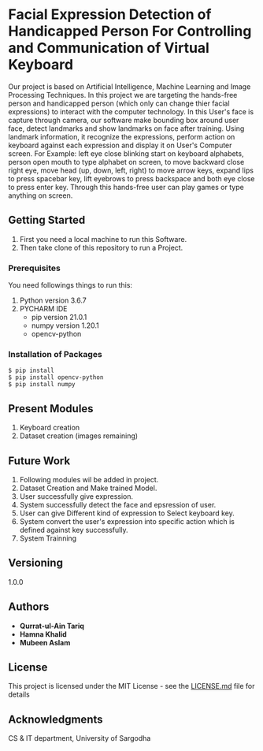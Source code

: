 # Facial Expression Detection of Handicapped Person For Controlling and Communication of Virtual Keyboard
Our project is based on Artificial Intelligence, Machine Learning and Image Processing Techniques. In this project we are targeting the hands-free person and handicapped person (which only can change thier facial expressions) to interact with the computer technology. In this User's face is capture through camera, our software make bounding box around user face, detect landmarks and show landmarks on face after training. Using landmark information, it recognize the expressions, perform action on keyboard against each expression
and display it on User's Computer screen. For Example: left eye close blinking start on keyboard alphabets, person open mouth to type alphabet on screen, to move backward close right eye, move head (up, down, left, right) to move arrow keys, expand lips to press spacebar key, lift eyebrows to press backspace and both eye close to press enter key. Through this hands-free user can play games or type anything on screen.   

## Getting Started

  1. First you need a local machine to run this Software.
  2. Then take clone of this repository to run a Project.
  
### Prerequisites
 You need followings things to run this:
1. Python version 3.6.7
2. PYCHARM IDE
    - pip version 21.0.1
    - numpy version 1.20.1
    - opencv-python  

### Installation of Packages
```
$ pip install
$ pip install opencv-python
$ pip install numpy
```
## Present Modules
1. Keyboard creation 
2. Dataset creation (images remaining)

## Future Work
1. Following modules wil be added in project.
2. Dataset Creation and Make trained Model.
3. User successfully give expression.
4. System successfully detect the face and epsression of user.
5. User can give Different kind of expression to Select keyboard key.
6. System convert the user's expression into specific action which is defined against key successfully.
7. System Trainning

## Versioning
1.0.0

## Authors
- **Qurrat-ul-Ain Tariq**
- **Hamna Khalid**
- **Mubeen Aslam**

## License
This project is licensed under the MIT License - see the [LICENSE.md](LICENSE) file for details

## Acknowledgments
CS & IT department, University of Sargodha
